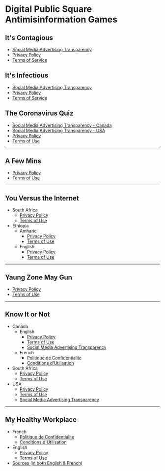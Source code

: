 # Digital Public Square Antimisinformation Games

## It's Contagious

- [Social Media Advertising Transparency](https://digitalpublicsquare.github.io/antimisinfogames/COVID19/It's%20Contagious/Social%20Media%20Advertising%20Transparency/Canada_-_It_s_Contagious_AD_Set.pdf)
- [Privacy Policy](https://digitalpublicsquare.github.io/antimisinfogames/COVID19/It's%20Contagious/Privacy%20Policy.html)
- [Terms of Service](https://digitalpublicsquare.github.io/antimisinfogames/COVID19/It's%20Contagious/Terms%20of%20Use.html)

## It's Infectious

- [Social Media Advertising Transparency](https://digitalpublicsquare.github.io/antimisinfogames/COVID19/It's%20Infectious/Social%20Media%20Advertising%20Transparency/US_-It_s_Infectious_AD_Set.pdf)
- [Privacy Policy](https://digitalpublicsquare.github.io/antimisinfogames/COVID19/It's%20Infectious/Privacy%20Policy.html)
- [Terms of Service](https://digitalpublicsquare.github.io/antimisinfogames/COVID19/It's%20Infectious/Terms%20of%20Use.html)

## The Coronavirus Quiz

- [Social Media Advertising Transparency - Canada](https://digitalpublicsquare.github.io/antimisinfogames/COVID19/The%20Coronavirus%20Quiz/Social%20Media%20Advertising%20Transparency/Canada_-_It_s_Contagious_AD_Set.pdf)
- [Social Media Advertising Transparency - USA](https://digitalpublicsquare.github.io/antimisinfogames/COVID19/The%20Coronavirus%20Quiz/Social%20Media%20Advertising%20Transparency/US_-It_s_Infectious_AD_Set.pdf)
- [Privacy Policy](https://digitalpublicsquare.github.io/antimisinfogames/COVID19/The%20Coronavirus%20Quiz/Privacy%20Policy)
- [Terms of Use](https://digitalpublicsquare.github.io/antimisinfogames/COVID19/The%20Coronavirus%20Quiz/Terms%20of%20Use)

---

## A Few Mins

- [Privacy Policy](https://digitalpublicsquare.github.io/antimisinfogames/Labour%20Standards/A%20Few%20Mins/Privacy%20Policy)
- [Terms of Use](https://digitalpublicsquare.github.io/antimisinfogames/Labour%20Standards/A%20Few%20Mins/Terms%20of%20Use)

---

## You Versus the Internet

- South Africa
  - [Privacy Policy](https://digitalpublicsquare.github.io/antimisinfogames/Media%20Disinfo/South%20Africa/Privacy%20Policy)
  - [Terms of Use](https://digitalpublicsquare.github.io/antimisinfogames/Media%20Disinfo/South%20Africa/Terms%20of%20Use)
- Ethiopia
  - Amharic
    - [Privacy Policy](https://digitalpublicsquare.github.io/antimisinfogames/Media%20Disinfo/Ethiopia/Amharic/Privacy%20Policy)
    - [Terms of Use](https://digitalpublicsquare.github.io/antimisinfogames/Media%20Disinfo/Ethiopia/Amharic/Terms%20of%20Use)
  - English
    - [Privacy Policy](https://digitalpublicsquare.github.io/antimisinfogames/Media%20Disinfo/Ethiopia/English/Privacy%20Policy)
    - [Terms of Use](https://digitalpublicsquare.github.io/antimisinfogames/Media%20Disinfo/Ethiopia/English/Terms%20of%20Use)

---

## Yaung Zone May Gun

- [Privacy Policy](https://digitalpublicsquare.github.io/antimisinfogames/Religious%20Intolerance/yaungzonemaygun/Privacy%20Policy)
- [Terms of Use](https://digitalpublicsquare.github.io/antimisinfogames/Religious%20Intolerance/yaungzonemaygun/Terms%20of%20Use)

---

## Know It or Not

- Canada
  - English
    - [Privacy Policy](https://digitalpublicsquare.github.io/antimisinfogames/Vaccines/CAN/Privacy%20Policy)
    - [Terms of Use](https://digitalpublicsquare.github.io/antimisinfogames/Vaccines/CAN/Terms%20of%20Use)
    - [Social Media Advertising Transparency](Vaccines/CAN/Social%20Media%20Advertising%20Transparency/CAN_Know_It_or_Not_AD_set.pdf)
  - French
    - [Politique de Confidentialite](https://digitalpublicsquare.github.io/antimisinfogames/Vaccines/CAN/Politique%20de%20Confidentialite)
    - [Conditions d'Utilisation](https://digitalpublicsquare.github.io/antimisinfogames/Vaccines/CAN/Conditions%20DUtilisation)
- South Africa
  - [Privacy Policy](https://digitalpublicsquare.github.io/antimisinfogames/Vaccines/South%20Africa/Privacy%20Policy)
  - [Terms of Use](https://digitalpublicsquare.github.io/antimisinfogames/Vaccines/South%20Africa/Terms%20of%20Use)
- USA
  - [Privacy Policy](https://digitalpublicsquare.github.io/antimisinfogames/Vaccines/US/Privacy%20Policy)
  - [Terms of Use](https://digitalpublicsquare.github.io/antimisinfogames/Vaccines/US/Terms%20of%20Use)
  - [Social Media Advertising Transparency](https://digitalpublicsquare.github.io/antimisinfogames/Vaccines/US/Social%20Media%20Advertising%20Transparency/US_Know_It_or_Not_AD_set.pdf)

---

## My Healthy Workplace

- French
  - [Politique de Confidentialite](<https://digitalpublicsquare.github.io/antimisinfogames/Workplace%20Safety/My%20Healthy%20Workplace/Privacy%20Policy%20(FR)>)
  - [Conditions d'Utilisation](<https://digitalpublicsquare.github.io/antimisinfogames/Workplace%20Safety/My%20Healthy%20Workplace/Terms%20of%20Use%20(FR)>)
- English
  - [Privacy Policy](https://digitalpublicsquare.github.io/antimisinfogames/Workplace%20Safety/My%20Healthy%20Workplace/Privacy%20Policy)
  - [Terms of Use](https://digitalpublicsquare.github.io/antimisinfogames/Workplace%20Safety/My%20Healthy%20Workplace/Terms%20of%20Use)
- [Sources (in both English & French)](https://digitalpublicsquare.github.io/antimisinfogames/Workplace%20Safety/My%20Healthy%20Workplace/Sources)
